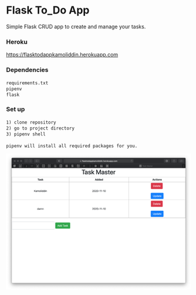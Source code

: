 # Flask To_Do App

Simple Flask CRUD app to create and manage your tasks.

### Heroku

https://flasktodappkamoliddin.herokuapp.com

### Dependencies

```
requirements.txt
pipenv
flask
```

### Set up

```
1) clone repository
2) go to project directory
3) pipenv shell

pipenv will install all required packages for you.
```

![app](app.png)
